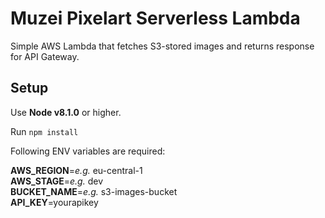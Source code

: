 # Muzei Pixelart Serverless Lambda

Simple AWS Lambda that fetches S3-stored images and returns response for API Gateway.

## Setup

Use **Node v8.1.0** or higher.

Run ```npm install```

Following ENV variables are required:

**AWS_REGION**=*e.g.* eu-central-1  
**AWS_STAGE**=*e.g.* dev  
**BUCKET_NAME**=*e.g.* s3-images-bucket  
**API_KEY**=yourapikey